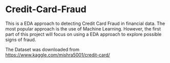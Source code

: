 # Credit-Card-Fraud

This is a EDA approach to detecting Credit Card Fraud in financial data. The most popular approach is the use of Machine Learning. However, the first part of this project will focus on using a EDA approach to explore possible signs of fraud. 

The Dataset was downloaded from https://www.kaggle.com/mishra5001/credit-card/

